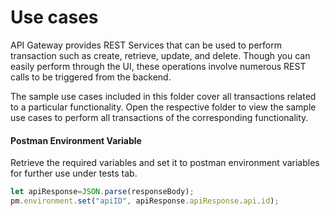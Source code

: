 # Use cases

API Gateway provides REST Services that can be used to perform transaction such as create, retrieve, update, and delete. Though you can easily perform through the UI, these operations involve numerous REST calls to be triggered from the backend.

The sample use cases included in this folder cover all transactions related to a particular functionality. Open the respective folder to view the sample use cases to perform all transactions of the corresponding functionality.

#### Postman Environment Variable

Retrieve the required variables and set it to postman environment variables for further use under tests tab.

```javascript
let apiResponse=JSON.parse(responseBody);
pm.environment.set("apiID", apiResponse.apiResponse.api.id);
```